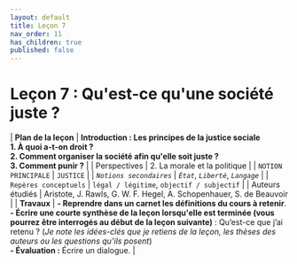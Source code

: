 ```yaml
---
layout: default
title: Leçon 7
nav_order: 11
has_children: true
published: false
---
```


# Leçon 7 : Qu'est-ce qu'une société juste ?


| **Plan de la leçon**    | **Introduction : Les principes de la justice sociale<br />1. À quoi a-t-on droit ?<br />2. Comment organiser la société afin qu'elle soit juste ?<br />3. Comment punir ?**                    |
| Perspectives            | 2. La morale et la politique      |
| `NOTION PRINCIPALE`     | `JUSTICE`        |
| *`Notions secondaires`* | *`État`*, *`Liberté`*, *`Langage`*     |
| `Repères conceptuels`   | `légal / légitime`, `objectif / subjectif`       |
| Auteurs étudiés         | Aristote, J. Rawls, G. W. F. Hegel, A. Schopenhauer, S. de Beauvoir         |
| **Travaux**             | **- Reprendre dans un carnet les définitions du cours à retenir**. <br>**- Écrire une courte synthèse de la leçon lorsqu'elle est terminée (vous pourrez être interrogés au début de la leçon suivante)** : Qu’est-ce que j’ai retenu ? (*Je note les idées-clés que je retiens de la leçon, les thèses des auteurs ou les questions qu’ils posent*) <br>**- Évaluation :** Écrire un dialogue. |




